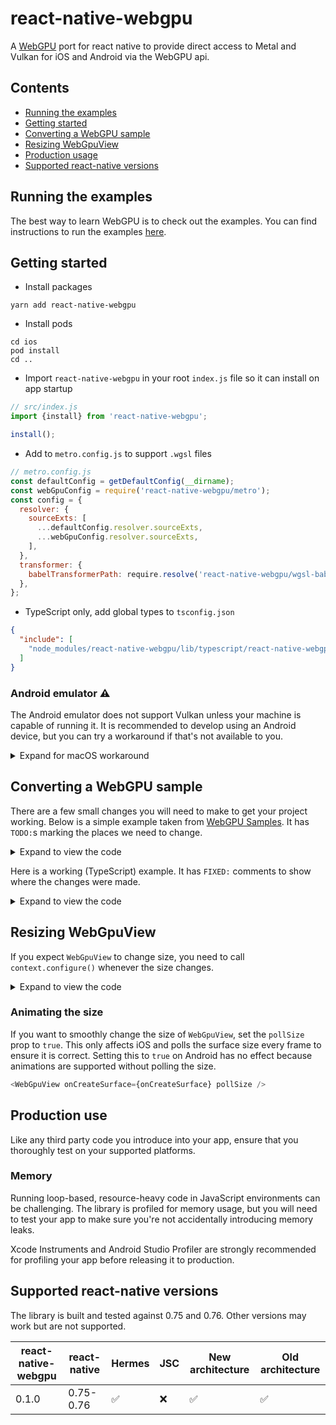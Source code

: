 # react-native-webgpu

A [WebGPU](https://developer.mozilla.org/en-US/docs/Web/API/WebGPU_API) port for react native to provide direct access to Metal and Vulkan for iOS and Android via the WebGPU api.

## Contents

- [Running the examples](#running-the-examples)
- [Getting started](#getting-started)
- [Converting a WebGPU sample](#converting-a-webgpu-sample)
- [Resizing WebGpuView](#resizing-webgpuview)
- [Production usage](#production-use)
- [Supported react-native versions](#supported-react-native-versions)

## Running the examples

The best way to learn WebGPU is to check out the examples. You can find instructions to run the examples [here](../../examples/Example).

## Getting started

- Install packages

```shell
yarn add react-native-webgpu
```

- Install pods

```shell
cd ios
pod install
cd ..
```

- Import `react-native-webgpu` in your root `index.js` file so it can install on app startup

```javascript
// src/index.js
import {install} from 'react-native-webgpu';

install();
```

- Add to `metro.config.js` to support `.wgsl` files

```javascript
// metro.config.js
const defaultConfig = getDefaultConfig(__dirname);
const webGpuConfig = require('react-native-webgpu/metro');
const config = {
  resolver: {
    sourceExts: [
      ...defaultConfig.resolver.sourceExts,
      ...webGpuConfig.resolver.sourceExts,
    ],
  },
  transformer: {
    babelTransformerPath: require.resolve('react-native-webgpu/wgsl-babel-transformer'),
  },
};
```

- TypeScript only, add global types to `tsconfig.json`

```json
{
  "include": [
    "node_modules/react-native-webgpu/lib/typescript/react-native-webgpu.d.ts"
  ]
}
```

### Android emulator ⚠️

The Android emulator does not support Vulkan unless your machine is capable of running it. It is recommended to develop using an Android device, but you can try a workaround if that's not available to you.

<details>
<summary>Expand for macOS workaround</summary>

If you're using a Mac and you need to run your app on an emulator you can try [these experimental apis](https://developer.android.com/studio/releases/emulator#29.0.6-vulkan-macos).

### 1. Launch emulator with experimental Vulkan support

```shell
ANDROID_EMU_VK_ICD=moltenvk emulator "@My_AVD_Name"
```

### 2. Force the surface to choose Vulkan backend

- Either set the `backends` prop:

```typescript jsx
<WebGpuView backends={Platform.OS === android ? Backends.Vulkan : Backends.All} />
```

- Or set the default `backends` prop globally.

```typescript
defaultBackends.current =
  Platform.OS === 'android' ? Backends.Vulkan : Backends.All;
```

Please note, it's not safe to assume that the emulated backend will be identical to a real one.
Be sure to test fully on devices before releasing to production.

</details>

## Converting a WebGPU sample

There are a few small changes you will need to make to get your project working. Below is a simple example taken from [WebGPU Samples](https://webgpu.github.io/webgpu-samples/?sample=helloTriangle). It has `TODO:`s marking the places we need to change.

<details>
<summary>Expand to view the code</summary>

```typescript
import triangleVertWGSL from '../../shaders/triangle.vert.wgsl';
import redFragWGSL from '../../shaders/red.frag.wgsl';
import { quitIfWebGPUNotAvailable } from '../util';

const canvas = document.querySelector('canvas') as HTMLCanvasElement; // TODO: Remove web api
const adapter = await navigator.gpu?.requestAdapter(); // TODO: Use the navigator from `react-native-webgpu` instead of `global`
const device = await adapter?.requestDevice();
quitIfWebGPUNotAvailable(adapter, device); // TODO: Remove since web gpu is always supported 🎉

const context = canvas.getContext('webgpu') as GPUCanvasContext; // TODO: Use the context from `react-native-webgpu`

const devicePixelRatio = window.devicePixelRatio; // TODO: Remove sizing as we use React to layout our views
canvas.width = canvas.clientWidth * devicePixelRatio;
canvas.height = canvas.clientHeight * devicePixelRatio;
const presentationFormat = navigator.gpu.getPreferredCanvasFormat();

context.configure({
  device,
  format: presentationFormat,
  alphaMode: 'premultiplied',
});

const pipeline = device.createRenderPipeline({
  layout: 'auto',
  vertex: {
    // TODO: `entryPoint` must be specified in `react-native-webgpu`
    module: device.createShaderModule({
      code: triangleVertWGSL,
    }),
  },
  fragment: {
    // TODO: `entryPoint` must be specified in `react-native-webgpu`
    module: device.createShaderModule({
      code: redFragWGSL,
    }),
    targets: [
      {
        format: presentationFormat,
      },
    ],
  },
  primitive: {
    topology: 'triangle-list',
  },
});

function frame() {
  const commandEncoder = device.createCommandEncoder();
  const textureView = context.getCurrentTexture().createView();

  const renderPassDescriptor: GPURenderPassDescriptor = {
    colorAttachments: [
      {
        view: textureView,
        clearValue: [0, 0, 0, 1],
        loadOp: 'clear',
        storeOp: 'store',
      },
    ],
  };

  const passEncoder = commandEncoder.beginRenderPass(renderPassDescriptor);
  passEncoder.setPipeline(pipeline);
  passEncoder.draw(3);
  passEncoder.end();

  device.queue.submit([commandEncoder.finish()]);
  // TODO: We need to tell the surface to present itself onscreen
  requestAnimationFrame(frame);
}
// TODO: Use `requestAnimationFrame` from `react-native-webgpu` so it is called in sync with the screen refresh rate, and automatically cancels on unmount
requestAnimationFrame(frame);
```

</details>

Here is a working (TypeScript) example. It has `FIXED:` comments to show where the changes were made.

<details>
<summary>Expand to view the code</summary>

```typescript jsx
import React from 'react';
import { WebGpuView, type WebGpuViewProps } from 'react-native-webgpu';
import triangleVertWGSL from '../../shaders/triangle.vert.wgsl';
import redFragWGSL from '../../shaders/red.frag.wgsl';

export function HelloTriangle() {
  // FIXED: get context, navigator and requestAnimationFrame from `react-native-webgpu` callback
  const onCreateSurface: WebGpuViewProps['onCreateSurface'] = async ({context, navigator, requestAnimationFrame}) => {
    const adapter = await navigator.gpu.requestAdapter();
    const device = await adapter!.requestDevice();

    const presentationFormat = navigator.gpu.getPreferredCanvasFormat();

    context.configure({
      device,
      format: presentationFormat,
      alphaMode: "premultiplied",
    });

    const pipeline = device.createRenderPipeline({
      layout: 'auto',
      vertex: {
        // FIXED: The shader function in `triangleVertWGSL` is called `main` so that's our entry point
        entryPoint: 'main',
        module: device.createShaderModule({
          code: triangleVertWGSL,
        }),
      },
      fragment: {
        // FIXED: The shader function in `redFragWGSL` is also called `main` so that's our entry point
        entryPoint: 'main',
        module: device.createShaderModule({
          code: redFragWGSL,
        }),
        targets: [
          {
            format: presentationFormat,
          },
        ],
      },
      primitive: {
        topology: 'triangle-list',
      },
    });

    function frame() {
      // FIXED: `getCurrentTexture()` can return `null` in `react-native-webgpu`
      const framebuffer = context.getCurrentTexture();
      if (!framebuffer) {
        requestAnimationFrame(frame);
        return;
      }

      const commandEncoder = device.createCommandEncoder();
      const textureView = framebuffer.createView();

      const renderPassDescriptor: GPURenderPassDescriptor = {
        colorAttachments: [
          {
            view: textureView,
            clearValue: [0, 0, 0, 1],
            loadOp: 'clear',
            storeOp: 'store',
          },
        ],
      }

      const passEncoder = commandEncoder.beginRenderPass(renderPassDescriptor);
      passEncoder.setPipeline(pipeline);
      passEncoder.draw(3);
      passEncoder.end();

      device.queue.submit([commandEncoder.finish()]);
      // FIXED: Add context.presentSurface() to display the surface
      context.presentSurface();
      requestAnimationFrame(frame);
    }
    requestAnimationFrame(frame);
  };

  return <WebGpuView onCreateSurface={onCreateSurface} style={{flex: 1}} />;
}
```

</details>

## Resizing WebGpuView

If you expect `WebGpuView` to change size, you need to call `context.configure()` whenever the size changes.

<details>
<summary>Expand to view the code</summary>

```typescript
let previousWidth = context.width;
let previousHeight = context.height;
// ...

function frame() {
  if (context.width !== previousWidth || context.height !== previousHeight) {
    context.configure({device, format});
  }
  previousWidth = context.width;
  previousHeight = context.height;
  
  const framebuffer = context.getCurrentTexture(); // Now returns updated texture
  // ...
}
```

</details>

### Animating the size

If you want to smoothly change the size of `WebGpuView`, set the `pollSize` prop to `true`. This only affects iOS and
polls the surface size every frame to ensure it is correct. Setting this to `true` on Android has no effect because 
animations are supported without polling the size.

```typescript jsx
<WebGpuView onCreateSurface={onCreateSurface} pollSize />
```

## Production use

Like any third party code you introduce into your app, ensure that you thoroughly test on your supported platforms.

### Memory

Running loop-based, resource-heavy code in JavaScript environments can be challenging. The library is profiled for memory
usage, but you will need to test your app to make sure you're not accidentally introducing memory leaks.

Xcode Instruments and Android Studio Profiler are strongly recommended for profiling your app before releasing it to production.

## Supported react-native versions

The library is built and tested against 0.75 and 0.76. Other versions may work but are not supported.

| react-native-webgpu | react-native | Hermes | JSC | New architecture | Old architecture |
|---------------------|--------------|--------|-----|------------------|------------------|
| 0.1.0               | 0.75-0.76    | ✅      | ❌   | ✅                | ✅                |

